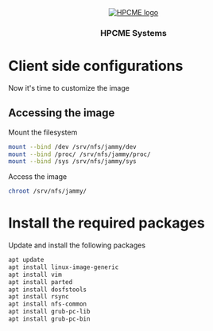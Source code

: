 <div align="center" style="text-align: center">
<a href="http://hpcme.com">
<img src="http://hpcme.com/wp-content/uploads/2021/10/cropped-Logo-HPCME-Systems-72x50.jpg" alt="HPCME logo"/>
</a>
<h3>HPCME Systems</h3>

</div>

# Client side configurations
Now it's time to customize the image
## Accessing the image
Mount the filesystem
```bash
mount --bind /dev /srv/nfs/jammy/dev
mount --bind /proc/ /srv/nfs/jammy/proc/
mount --bind /sys /srv/nfs/jammy/sys
```
Access the image
```bash
chroot /srv/nfs/jammy/
```
# Install the required packages
Update and install the following packages
```bash
apt update
apt install linux-image-generic
apt install vim
apt install parted
apt install dosfstools
apt install rsync
apt install nfs-common
apt install grub-pc-lib
apt install grub-pc-bin
